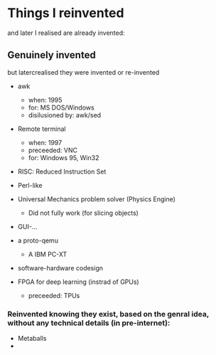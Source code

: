 # Things I reinvented

and later I realised are already invented:

## Genuinely invented
but latercrealised they were invented or re-invented

* awk
    * when: 1995
    * for: MS DOS/Windows
    * disilusioned by: awk/sed
* Remote terminal
    * when: 1997
    * preceeded: VNC
    * for: Windows 95, Win32
* RISC: Reduced Instruction Set
   
* Perl-like

* Universal Mechanics problem solver (Physics Engine)
   * Did not fully work (for slicing objects)

* GUI-...

* a proto-qemu
   * A IBM PC-XT

* software-hardware codesign
* FPGA for deep learning (instrad of GPUs)
   * preceeded: TPUs

### Reinvented knowing they exist, based on the genral idea, without any technical details (in pre-internet):
* Metaballs
* 
